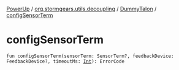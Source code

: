 [PowerUp](../../index.md) / [org.stormgears.utils.decoupling](../index.md) / [DummyTalon](index.md) / [configSensorTerm](./config-sensor-term.md)

# configSensorTerm

`fun configSensorTerm(sensorTerm: SensorTerm?, feedbackDevice: FeedbackDevice?, timeoutMs: `[`Int`](https://kotlinlang.org/api/latest/jvm/stdlib/kotlin/-int/index.html)`): ErrorCode`